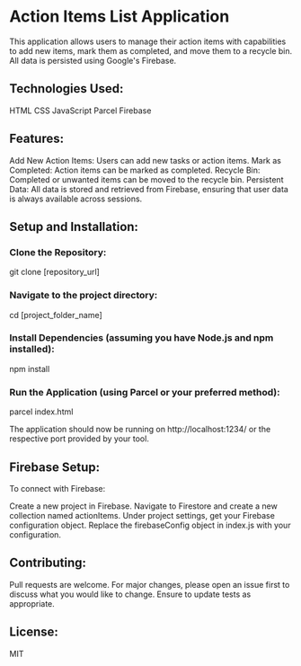# Action Items List Application

This application allows users to manage their action items with capabilities to add new items, mark them as completed, and move them to a recycle bin. All data is persisted using Google's Firebase.

## Technologies Used:

HTML
CSS
JavaScript
Parcel
Firebase

## Features:

Add New Action Items: Users can add new tasks or action items.
Mark as Completed: Action items can be marked as completed.
Recycle Bin: Completed or unwanted items can be moved to the recycle bin.
Persistent Data: All data is stored and retrieved from Firebase, ensuring that user data is always available across sessions.

## Setup and Installation:

### Clone the Repository:

git clone [repository_url]

### Navigate to the project directory:

cd [project_folder_name]

### Install Dependencies (assuming you have Node.js and npm installed):

npm install

### Run the Application (using Parcel or your preferred method):

parcel index.html

The application should now be running on http://localhost:1234/ or the respective port provided by your tool.

## Firebase Setup:

To connect with Firebase:

Create a new project in Firebase.
Navigate to Firestore and create a new collection named actionItems.
Under project settings, get your Firebase configuration object.
Replace the firebaseConfig object in index.js with your configuration.

## Contributing:

Pull requests are welcome. For major changes, please open an issue first to discuss what you would like to change. Ensure to update tests as appropriate.

## License:

MIT
